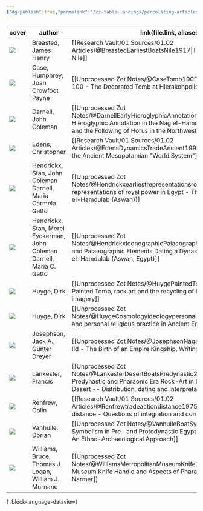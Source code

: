 ```yaml
---
{"dg-publish":true,"permalink":"/zz-table-landings/percolating-articles/","contentClasses":"cards cards-cover cards-cover-no-border"}
---
```


| cover                                                                                                                     | author                                                                 | link(file.link, aliases)                                                                                                                                                                                          |
| ------------------------------------------------------------------------------------------------------------------------- | ---------------------------------------------------------------------- | ----------------------------------------------------------------------------------------------------------------------------------------------------------------------------------------------------------------- |
| ![](https://res.cloudinary.com/ducqxvol0/image/upload/v1694741426/Source%20Covers/breasted_nile_cbqjp6.jpg)               | Breasted, James Henry                                                  | [[Research Vault/01 Sources/01.02 Articles/@BreastedEarliestBoatsNile1917\|The Earliest Boats on the Nile]]                                                                                                    |
| ![](https://res.cloudinary.com/ducqxvol0/image/upload/v1694742950/Source%20Covers/case_1962_b9qdzb.jpg)                   | Case, Humphrey; Joan Crowfoot Payne                                    | [[Unprocessed Zot Notes/@CaseTomb100Decorated1962\|Tomb 100 - The Decorated Tomb at Hierakonpolis]]                                                                                                            |
| ![](https://res.cloudinary.com/ducqxvol0/image/upload/v1694743033/Source%20Covers/darnell_cover_fprm1q.png)               | Darnell, John Coleman                                                  | [[Unprocessed Zot Notes/@DarnellEarlyHieroglyphicAnnotation2015\|The Early Hieroglyphic Annotation in the Nag el-Hamdulab Rock Art Tableaux, and the Following of Horus in the Northwest Hinterland of Aswan]] |
| ![](https://res.cloudinary.com/ducqxvol0/image/upload/v1694743095/Source%20Covers/edens_dynamics_cover_snwgql.jpg)        | Edens, Christopher                                                     | [[Research Vault/01 Sources/01.02 Articles/@EdensDynamicsTradeAncient1992\|Dynamics of Trade in the Ancient Mesopotamian "World System"]]                                                                      |
| ![](https://res.cloudinary.com/ducqxvol0/image/upload/v1694743420/Source%20Covers/hendrickx_2012_iskva3.png)              | Hendrickx, Stan, John Coleman Darnell, Maria Carmela Gatto             | [[Unprocessed Zot Notes/@Hendrickxearliestrepresentationsroyal2012\|The earliest representations of royal power in Egypt - The rock drawings of Nag el-Hamdulab (Aswan)]]                                      |
| ![](https://res.cloudinary.com/ducqxvol0/image/upload/v1694743492/Source%20Covers/Pasted_image_20230722150753_rzfj4l.png) | Hendrickx, Stan, Merel Eyckerman, John Coleman Darnell, Maria C. Gatto | [[Unprocessed Zot Notes/@HendrickxIconographicPalaeographicElements\|Iconographic and Palaeographic Elements Dating a Dynasty 0 Rock Art Site at Nag el-Hamdulab (Aswan, Egypt)]]                              |
| ![](https://res.cloudinary.com/ducqxvol0/image/upload/v1694743541/Source%20Covers/Pasted_image_20230722162537_kkrkdt.png) | Huyge, Dirk                                                            | [[Unprocessed Zot Notes/@HuygePaintedTombrock2014\|The Painted Tomb, rock art and the recycling of Predynastic Egyptian imagery]]                                                                              |
| ![](https://res.cloudinary.com/ducqxvol0/image/upload/v1694743591/Source%20Covers/Pasted_image_20230722153648_cjgoxp.png) | Huyge, Dirk                                                            | [[Unprocessed Zot Notes/@HuygeCosmologyideologypersonal\|Cosmology, ideology, and personal religious practice in Ancient Egyptian rock art]]                                                                   |
| ![](https://res.cloudinary.com/ducqxvol0/image/upload/v1694743652/Source%20Covers/Pasted_image_20230722164037_fv1kpb.png) | Josephson, Jack A., Günter Dreyer                                      | [[Unprocessed Zot Notes/@JosephsonNaqadaIIdBirth2015\|Naqada IId - The Birth of an Empire Kingship, Writing, Organized Religion]]                                                                              |
| ![](https://res.cloudinary.com/ducqxvol0/image/upload/v1694743713/Source%20Covers/Pasted_image_20230723164629_u5bd4v.png) | Lankester, Francis                                                     | [[Unprocessed Zot Notes/@LankesterDesertBoatsPredynastic2013\|Desert Boats - Predynastic and Pharaonic Era Rock-Art in Egypt’s Central Eastern Desert -- Distribution, dating and interpretation]]             |
| ![](https://res.cloudinary.com/ducqxvol0/image/upload/v1694743899/Source%20Covers/renfrew_cover_weyeje.jpg)               | Renfrew, Colin                                                         | [[Research Vault/01 Sources/01.02 Articles/@Renfrewtradeactiondistance1975\|Trade as action at a distance - Questions of integration and communication]]                                                       |
| ![](https://res.cloudinary.com/ducqxvol0/image/upload/v1694744076/Source%20Covers/Pasted_image_20230723174916_mtmz1o.png) | Vanhulle, Dorian                                                       | [[Unprocessed Zot Notes/@VanhulleBoatSymbolismPre2018\|Boat Symbolism in Pre- and Protodynastic Egypt (ca 4500-2600 B.C.) -- An Ethno-Archaeological Approach]]                                                |
| ![](https://res.cloudinary.com/ducqxvol0/image/upload/v1694744142/Source%20Covers/Pasted_image_20230723175354_vyhyyx.png) | Williams, Bruce, Thomas J. Logan, William J. Murnane                   | [[Unprocessed Zot Notes/@WilliamsMetropolitanMuseumKnife1987\|The Metropolitan Museum Knife Handle and Aspects of Pharaonic Imagery before Narmer]]                                                            |

{ .block-language-dataview}